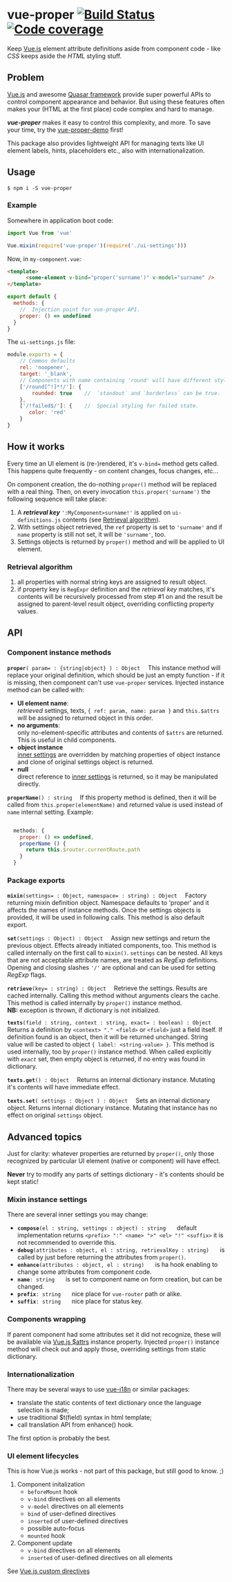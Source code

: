 # vue-proper [![Build Status](https://travis-ci.org/valango/vue-proper.svg?branch=master)](https://travis-ci.org/valango/vue-proper) [![Code coverage](https://codecov.io/gh/valango/vue-proper/branch/master/graph/badge.svg)](https://codecov.io/gh/valango/vue-proper)

Keep [Vue.js](https://vuejs.org/) element attribute definitions aside from
component code - like _CSS_ keeps aside the _HTML_ styling stuff.

## Problem
[Vue.js](https://vuejs.org/) and awesome [Quasar framework](https://quasar.dev/)
provide super powerful APIs to control component appearance and behavior.
But using these features often makes your (HTML at the first place) code complex
and hard to manage.

_**vue-proper**_ makes it easy to control this complexity, and more.
To save your time, try the [vue-proper-demo](https://github.com/valango/vue-proper-demo) first!

This package also provides lightweight API for managing texts like UI element
labels, hints, placeholders etc., also with internationalization.

## Usage
```
$ npm i -S vue-proper
```

### Example
Somewhere in application boot code:
```javascript
import Vue from 'vue'

Vue.mixin(require('vue-proper')(require('./ui-settings')))
```
Now, in `my-component.vue`:
```html
<template>
      <some-element v-bind="proper('surname')" v-model="surname" />
</template>
```
```javascript
export default {
  methods: {
    //  Injection point for vue-proper API.
    proper: () => undefined    
  }
}
```
The `ui-settings.js` file:
```javascript
module.exports = { 
    // Common defaults
    rel: 'noopener',
    target: '_blank',
    // Components with name containing 'round' will have different styling.
    ['/round[^!]*!/']: {
        rounded: true    //  `standout` and `borderless` can be true.
    },
    ['/!failed$/']: {    //  Special styling for failed state.
       color: 'red'
    }
}
```

## How it works
Every time an UI element is (re-)rendered, it's `v-bind=` method gets called.
This happens quite frequently - on content changes, focus changes, etc...

On component creation, the do-nothing `proper()` method will be replaced with
a real thing. Then, on every invocation `this.proper('surname')`
the following sequence will take place:
   1. A **_retrieval key_** `':MyComponent>surname!'` is applied on 
   `ui-definitions.js` contents 
     (see [Retrieval algorithm](#retrieval-algorithm)).
   1. With settings object retrieved, the `ref` property is set to `'surname'` 
   and if `name` property is still not set, it will be `'surname'`, too.
   1. Settings objects is returned by `proper()` method and will be applied
   to UI element.

### Retrieval algorithm
   1. all properties with normal string keys are assigned to result object.
   1. if property key is `RegExpr` definition and the _retrieval key_ matches,
   it's contents will be recursively processed from step #1 on and the result
   be assigned to parent-level result object, overriding conflicting property values.

## API
### Component instance methods
**`proper`**`( param= : {string|object} ) : Object  `
This instance method will replace your original definition, which should be
just an empty function - if it is missing, then component can't use `vue-proper`
services. Injected instance method can be called with:
   * **UI element name**:<br />
   _retrieved_ settings, texts, `{ ref: param, name: param }` and `this.$attrs` 
   will be assigned to returned object in this order.
   * **no arguments**:<br />
   only no-element-specific attributes and contents of `$attrs` are returned.
   This is useful in child components.
   * **object instance**<br />
   [inner settings](#mixin-instance-settings) are overridden by matching properties
   of object instance and clone of original settings object is returned.
   * **null**<br />
   direct reference to [inner settings](#mixin-instance-settings) is
   returned, so it may be manipulated directly.

**`properName`**`() : string  `
If this property method is defined, then it will be called from
`this.proper(elementName)` and returned value is used instead of `name`
internal setting. Example:
```javascript

  methods: { 
    proper: () => undefined, 
    properName () {
      return this.$router.currentRoute.path
    }
  }
```

### Package exports
**`mixin`**`(settings= : Object, namespace= : string) : Object  `
Factory returning mixin definition object.
Namespace defaults to 'proper' and
it affects the names of instance methods. Once the settings objects is provided,
it will be used in following calls.
This method is also default export.

**`set`**`(settings : Object) : Object  `
Assign new settings and return the previous object. Effects already initiated
components, too. This method is called internally on the first call to `mixin()`.
`settings` can be nested. All keys that are not acceptable attribute names,
are treated as _RegExp_ definitions. Opening and closing slashes `'/'` are optional
and can be used for setting _RegExp_ flags.

**`retrieve`**`(key= : string) : Object  `
Retrieve the settings. Results are cached internally. Calling this method without
arguments clears the cache.
This method is called internally by `proper()` instance method.
<br>**NB:** exception is thrown, if dictionary is not initialized.

**`texts`**`(field : string, context : string, exact= : boolean) : Object  `
Returns a definition by `<context> "." <field>` or `<field>` just a field itself.
If definition found is an object, then it will be returned unchanged. String value
will be casted to object `{ label: <string-value> }`.
This method is used internally, too by `proper()` instance method.
When called explicitly with _`exact`_ set, then empty object is returned, if
no entry was found in dictionary.

**`texts.get`**`() : Object  `
Returns an internal dictionary instance. Mutating it's contents will have immediate effect.

**`texts.set`**`( settings : Object ) : Object  `
Sets an internal dictionary object. Returns internal dictionary instance.
Mutating that instance has no effect on original `settings` object.

## Advanced topics
Just for clarity: whatever properties are returned by `proper()`, only those
recognized by particular UI element (native or component) will have effect.

**Never** try to modify any parts of settings dictionary - it's
contents should be kept static!

### Mixin instance settings
There are several inner settings you may change:
   * **`compose`**`(el : string, settings : object) : string   ` default 
   implementation returns `<prefix> ":" <name> ">" <el> "!" <suffix>`
   it is not recommended to override this.
   * **`debug`**`(attributes : object, el : string, retrievalKey : string)   `
   is called by just before returning the attributes from `proper()`.
   * **`enhance`**`(attributes : object, el : string)   ` is ha hook enabling to
   change some attributes from component code.
   * **`name`**`: string   ` is set to component name on form creation, but can be changed.
   * **`prefix`**`: string   ` nice place for `vue-router` path or alike.
   * **`suffix`**`: string   ` nice place for status key.
   
### Components wrapping
If parent component had some attributes set it did not recognize, these
will be available via [Vue.js $attrs](https://vuejs.org/v2/api/#vm-attrs)
instance property. Injected `proper()` instance method will check out and
apply those, overriding settings from static dictionary.

### Internationalization
There may be several ways to use [vue-i18n](https://github.com/kazupon/vue-i18n)
or similar packages:
   * translate the static contents of text dictionary once the language selection is made;
   * use traditional $t(field) syntax in html template;
   * call translation API from enhance() hook.

The first option is probably the best.

### UI element lifecycles
This is how Vue.js works - not part of this package, but still good to know. ;)

1. Component initalization
   * `beforeMount` hook
   * `v-bind` directives on all elements
   * `v-model` directives on all elements
   * `bind` of user-defined directives
   * `inserted` of user-defined directives
   * possible auto-focus
   * `mounted` hook
1. Component update
   * `v-bind` directives on all elements
   * `inserted` of user-defined directives on all elements

See [Vue.js custom directives](https://vuejs.org/v2/guide/custom-directive.html)
